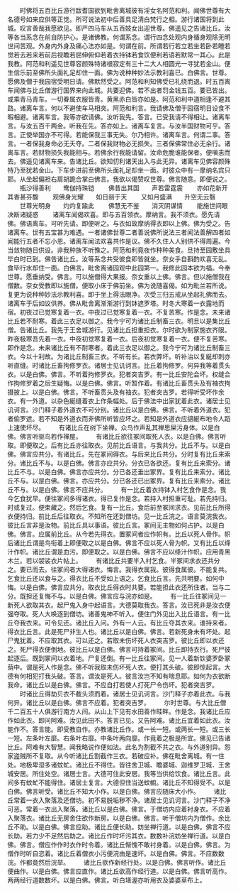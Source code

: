 <!-- { "loadSidebar": true } -->
　　时佛将五百比丘游行跋耆国欲到毗舍离城彼有淫女名阿范和利。闻佛世尊有大名德号如来应供等正觉。所可说法初中后善具足清白梵行之相。游行诸国将到此城。叹言善哉我愿欲见。即严四马车从五百妓女出迎世尊。佛遥见之告诸比丘。汝等各当系念在前自防护心。是诸佛教。何谓系念。谓行四念处观内身循身观除无明世间苦观。外身内外身及痛心法亦如是。何谓在前。所谓若行若立若坐若卧若睡若觉若去若来若前后视瞻若屈伸俯仰若着衣持钵若食饮便利若语若默常一其心。此是我教。阿范和利遥见世尊容颜殊特诸根寂定有三十二大人相圆光一寻犹若金山。便生信乐前至佛所头面礼足却住一面。佛为说种种妙法示教利喜已。白佛言。世尊。愿佛及僧于我园宿受明日请。佛默然受之。阿范和利知佛受已礼绕而退。时五百离车闻佛与比丘僧游行国界来向此城。共要迎佛。若不出者罚金钱五百。要已皆出。或乘青马青车。一切眷属衣服皆青。黄黑赤白皆亦如是。阿范和利中道相逢不避其路。诸离车言。何以不避使车马相突。阿范和利言。我请佛及僧于园宿明日设食不暇相避。诸离车言。我等亦欲请佛。汝听我先。答言。已受我请不得相让。诸离车言。与汝五百千两金。听我在先。答亦如上。诸离车复言。与汝半国财物可乎。答言。正使举国亦不可得。若能保我三事无失。尔乃相许。诸离车言。何谓二事。答言。一者保我身命必无夭夺。二者保我财物必无损失。三者保佛常住必无余行。诸离车言。若财物损失我能相与。若佛余行我能请留。汝命危脆谁能保者。便嗔恚而去。佛遥见诸离车来。告诸比丘。欲知忉利诸天出入与此无异。诸离车见佛容颜殊特乃至犹若金山。下车步进前至佛所头面礼足却坐一面。时彼众中有一摩纳名宾只耶。从坐起偏袒右肩胡跪合掌白佛言。我欲以偈赞叹世尊。佛言随意。即便说之。
　　瓶沙得善利　　鸯伽持珠铠
　　佛昔出其国　　声若雷霆震
　　亦如花新开　　其香甚芬馥
　　观佛身光耀　　如日丽于天
　　又如月盛满　　升空无云翳
　　世尊光明身　　灼灼复踰此
　　佛慧无不鉴　　消灭阴谋情
　　能施世间眼　　决断诸疑惑
　　诸离车闻偈欢喜。即与五百领衣。摩纳言。我不须衣。愿先请佛。佛语离车。可听先请。即便听之。与衣如故摩纳得衣即以上佛。佛为受之。告诸离车。世有五宝甚为难遇。一者诸佛世尊二者善说佛所说法三者闻法善解四者如闻能行五者不忘小恩。诸离车闻法欢喜共作是议。佛不久住人人别供不得周遍。今当敛物随日供设。非我种族不听豫之。阿范和利竟夜作种种美食。旦持至园敷坐具毕白时已到。佛告诸比丘。汝等系念共受彼食即皆就坐。奈女手自斟酌欢喜无乱。食毕行水却住一面。白佛言。毗舍离诸园观中此园第一。我修此园本欲为福。今奉世尊。愿垂纳受。佛言。可以施僧得大果报。奈女重以上佛。佛言。但以施僧我在僧数。奈女受教即以施僧。便取小床于佛前坐。佛为说随喜偈。如为毗兰若所说。复更为说种种妙法示教利喜。即于坐上得法眼净。次受三归五戒从坐起礼佛而去。诸离车于后如议供养。佛从毗舍离渐渐游行到钵遮罗塔。时冬大寒着一衣露地而宿。初夜过已觉寒复着一衣。中夜过已觉寒复着一衣。不复苦寒。作是念。未来诸比丘若不耐寒。着此三衣足以御之。我今宁可为诸比丘制畜三衣。明旦以是集比丘僧。告诸比丘。我先于王舍城游行。见诸比丘担重担衣。尔时欲为制家施衣齐限。昨夜极寒吾先着一衣。中夜初觉寒复着一衣。后夜初觉寒复着一衣。便不复苦寒。即作是念。未来诸比丘有不耐寒者。着此三衣足以御之。我今宁可为诸比丘制畜三衣。今以十利故。为诸比丘制畜三衣。不听有长。若衣弊坏。听补治以复綖却刺亦听直缝。时诸比丘畜拘修罗衣。诸居士见讥诃言。比丘着拘修罗。何异我等着贯头衣。以是白佛。佛言。不听着拘修罗衣。犯者突吉罗。有一比丘安陀会坏。权缝合作拘修罗着之后生疑悔。以是白佛。佛言。听暂作着。有诸比丘畜贯头及有袖衣拘摄披上。以是白佛。佛言。不听畜贯头及有袖衣。犯者突吉罗。若得听受坏作余衣。有一外道。以杂色綖缝着衣上作条幅处。后于佛法中出家犹着此衣。诸居士见讥诃言。沙门释子着外道衣不可分别。诸比丘以是白佛。佛言。不听着外道衣。犯者偷罗遮。若不知是外道衣而非佛所听皆应坏之。若知是外道衣应擿綖布地令人蹈上速使坏尽。
　　有诸比丘在树下坐禅。众鸟作声乱其禅思屎污身体。以是白佛。佛言听驱鸟若作禅屋。
　　有诸比丘欲往冢间取死人衣。以是白佛。佛言听取。即便取之。后有比丘亦往取衣。见前比丘语言。与我共分。比丘不与。以是白佛。佛言应共分。有诸比丘。先在冢间得衣。与后来比丘共分。分时复有比丘来索分。诸比丘不与。以是白佛。佛言亦应共分。分衣已各欲还。复有比丘来索分。诸比丘不与。以是白佛。佛言亦应共分。分已各还垂出冢界。复有比丘来索分。诸比丘不与。以是白佛。佛言。亦应共分。分已各还已出冢界。复有比丘来索分。诸比丘不与。以是白佛。佛言不应共分。
　　有一比丘着衣持钵入村乞食作是念。我今乞食犹早。便往冢间多得诸衣。得已复作是念。若持入村担重可耻。若先持归。时或复过。便束藏之。然后乞食。复有一比丘。食后前至冢间求衣。见前比丘所得衣便持归。前比丘后往取衣。不知所在还到僧坊。见一比丘浣之。语言莫浣我衣。彼比丘言非是汝物。前比丘具以事语。彼比丘言。冢间无主物如何占护。以是白佛。佛言。应属前比丘。从今若先得衣。置冢间者应作帜有。比丘以死人骨作。帜后诸比丘谓是鸟衔着上即便取之以是白佛。佛言不应以死人骨为帜。又有比丘以绛汁作帜。诸比丘谓是血污。即便取之。以是白佛。佛言不应以绛汁作帜。应用青黑木兰。若以袈裟衣片帖上。
　　有诸比丘共要半入村乞食。半冢间求衣还共分之。要已而去。往冢间者大得诸衣。悔言。我得衣属我。彼得食属彼。不能复共。乞食比丘还以食与之。得衣比丘不受如上语之。乞食比丘言。先共明要。如何中悔。以是白佛。佛言应共分。取衣比丘得衣时共要。若能担此衣还所住者。当与二分。既担还复悔不与。以是白佛。佛言应与浣亦如是。
　　有一比丘往冢间见一新死人欲取其衣。起尸鬼入身中起语言。大德莫取我衣。答言。汝已死非是汝衣便强夺取。死人大唤逐到僧坊。诸善鬼神不听入。便住门外见出入比丘语言。有一比丘夺我衣来。可令见还。诸比丘入问。外有一人云。有比丘夺其衣来。谁持来者。得衣比丘言。此是死尸非生人也。诸比丘以是白佛。佛言。若新死身未有坏处。起尸鬼犹着。不应取其衣。可以还之。若取未伤坏死人衣突吉罗。彼比丘即以衣还之。死尸得衣便倒地。彼比丘以是白佛。佛言可持着冢间。比丘即持衣行。死尸彼起逐后。既到冢间以衣着地。尸复还倒。有一比丘往冢间。见一人着新钦婆罗卧冢荫中。谓是死人作是念。佛不听我取未伤坏死人衣。便打其头破。彼即惊起言。大德有何相犯打我头破。答言。谓汝是死人。彼言汝岂不知有喘息耶。如何为衣欲断我命。诸比丘以是白佛。佛言。不应自打若使人打死尸令伤坏。犯者突吉罗。
　　时诸比丘得劫贝衣不截头须而着。诸居士见讥诃言。沙门释子亦着此衣。与我何异。诸比丘以是白佛。佛言不应着。犯者突吉罗。
　　尔时世尊。与大比丘僧千二百五十人俱游行南方人间。从山上下见有水田善作畦畔。作是念。我诸比丘应作如此衣。即问阿难。汝见此田不。答言已见。又告阿难。诸比丘宜着如此衣。汝能作不。答言能。即受教自作。亦教诸比丘作。或一长一短。或两长一短。或三长一短。左条叶左靡。右条叶右靡。中条叶两向靡。作竟着之极是所宜。佛见已告诸比丘。阿难有大智慧。闻我略说作便如法。此名为割截不共之衣。与外道别异。怨家盗贼所不复取。从今听诸比丘割截作三衣。若破应补。佛在毗舍离城。有一住处。地极卑湿多诸蚊虻。诸比丘不得住。皆往舍卫城、瞻婆城、迦维罗卫城．王舍城安居。所住处空。诸居士言。大德可住此安居。我等当供给饮食。诸比丘言。此间多有蚊虻不能得住。诸居士复言。大德但住当送蚊幮。诸比丘不知得受不。以是白佛。佛言听受。诸比丘不知大小作。以是白佛。佛言应随床大小作。
　　诸比丘常着一衣入聚落及还僧坊。初不易脱垢秽不净。诸居士见讥诃言。沙门释子不净可恶。常着一衣出入聚落。诸比丘以是白佛。佛言。于僧坊内应着衬身衣。不应着入聚落衣。诸比丘无房舍住欲作新房。以是白佛。佛言。听于僧坊内为僧作。余比丘不助。以是白佛。佛言应助。诸比丘便长助。妨坐禅行道。以是白佛。佛言不应长助。若力少不足然后助之。诸比丘作时坏污其衣。数数补浣妨坐禅行道。以是白佛。佛言。僧应作作时衣作时令着。诸比丘惭愧不敢衬身着。以是白佛。佛言。为僧作时听自恣着。诸比丘着僧衣小污便浣由是速坏。以是白佛。佛言。不应数数浣。作都竟然后浣举。
　　诸比丘欲作新经行处。以是白佛。佛言听作。诸比丘便曲作。以是白佛。佛言应直作。诸比丘欲高作经行道。以是白佛。佛言听高作。两两经行道数数坏。以是白佛。佛言。听白墡渥亦听用衣及婆婆草布上。
